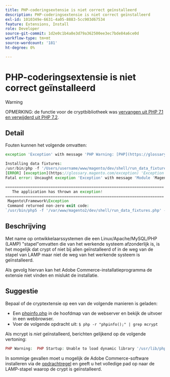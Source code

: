 ```yaml
---
title: PHP-coderingsextensie is niet correct geïnstalleerd
description: PHP-coderingsextensie is niet correct geïnstalleerd
exl-id: 1010349e-6631-4a05-8883-5cc903d67534
feature: Extensions, Install
role: Developer
source-git-commit: 1d2e0c1b4a8e3d79a362500ee3ec7bde84a6ce0d
workflow-type: tm+mt
source-wordcount: '181'
ht-degree: 0%

---
```


# PHP-coderingsextensie is niet correct geïnstalleerd

>[!WARNING]
>
>OPMERKING: de functie voor de cryptbibliotheek was [vervangen uit PHP 7.1 en verwijderd uit PHP 7.2](https://www.php.net/manual/en/intro.mcrypt.php).

## Detail

Fouten kunnen het volgende omvatten:

```php
exception 'Exception' with message 'PHP Warning: [PHP](https://glossary.magento.com/php) Startup: Unable to load dynamic [library](https://glossary.magento.com/library) '/usr/lib/php5/20121212/mcrypt.so' - /usr/lib/php5/20121212/mcrypt.so: cannot open shared object file: No such file or directory
```

```php
Installing data fixtures:
/usr/bin/php -f '/Users/username/www/magento/dev/shell/run_data_fixtures.php' -- --bootstrap='MAGE_DIRS[base][path]=/Users/username/www/magento' 2>&1
[ERROR] [exception](https://glossary.magento.com/exception) 'Exception' with message '
Fatal error: Uncaught exception 'Exception' with message 'Module 'Magento_Core' depends on 'mcrypt' PHP [extension](https://glossary.magento.com/extension) that is not loaded.'
```

```php
======================================================================
   The application has thrown an exception!
======================================================================
 Magento\Framework\Exception
 Command returned non-zero exit code:
`/usr/bin/php5 -f '/var/www/magento2/dev/shell/run_data_fixtures.php' -- --bootstrap='MAGE_DIRS[base][path]=/var/www/magento2' 2>&1`
```

## Beschrijving

Met name op ontwikkelaarssystemen die een Linux/Apache/MySQL/PHP (LAMP) &quot;stapel&quot;omvatten die van het werkende systeem afzonderlijk is, is het mogelijk dat crypt of niet bij allen geïnstalleerd of in de weg van de stapel van LAMP maar niet de weg van het werkende systeem is geïnstalleerd.

Als gevolg hiervan kan het Adobe Commerce-installatieprogramma de extensie niet vinden en mislukt de installatie.

## Suggestie

Bepaal of de cryptextensie op een van de volgende manieren is geladen:

* Een [phpinfo.php](http://kb.mediatemple.net/questions/764/How+can+I+create+a+phpinfo.php+page%3F#gs) in de hoofdmap van de webserver en bekijk de uitvoer in een webbrowser.
* Voer de volgende opdracht uit:    `$ php -r "phpinfo();" | grep mcrypt`

Als mcrypt is *niet* geïnstalleerd, berichten gelijkend op de volgende vertoning:

```php
PHP Warning:  PHP Startup: Unable to load dynamic library '/usr/lib/php5/20121212/mcrypt.so' - /usr/lib/php5/20121212/mcrypt.so: cannot open shared object file: No such file or directory in Unknown on line 0
```

In sommige gevallen moet u mogelijk de Adobe Commerce-software installeren via de [opdrachtregel](https://devdocs.magento.com/guides/v2.3/install-gde/install/cli/install-cli.html) en geeft u het volledige pad op naar de LAMP-stapel waarop de crypt is geïnstalleerd.
